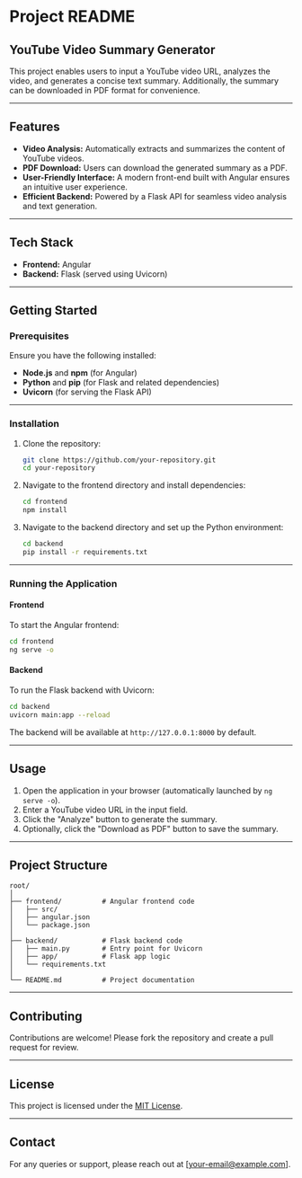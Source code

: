 

# Project README

## YouTube Video Summary Generator

This project enables users to input a YouTube video URL, analyzes the video, and generates a concise text summary. Additionally, the summary can be downloaded in PDF format for convenience.

---

## Features

- **Video Analysis:** Automatically extracts and summarizes the content of YouTube videos.
- **PDF Download:** Users can download the generated summary as a PDF.
- **User-Friendly Interface:** A modern front-end built with Angular ensures an intuitive user experience.
- **Efficient Backend:** Powered by a Flask API for seamless video analysis and text generation.

---

## Tech Stack

- **Frontend:** Angular
- **Backend:** Flask (served using Uvicorn)

---

## Getting Started

### Prerequisites
Ensure you have the following installed:
- **Node.js** and **npm** (for Angular)
- **Python** and **pip** (for Flask and related dependencies)
- **Uvicorn** (for serving the Flask API)

---

### Installation

1. Clone the repository:
   ```bash
   git clone https://github.com/your-repository.git
   cd your-repository
   ```

2. Navigate to the frontend directory and install dependencies:
   ```bash
   cd frontend
   npm install
   ```

3. Navigate to the backend directory and set up the Python environment:
   ```bash
   cd backend
   pip install -r requirements.txt
   ```

---

### Running the Application

#### Frontend
To start the Angular frontend:
```bash
cd frontend
ng serve -o
```

#### Backend
To run the Flask backend with Uvicorn:
```bash
cd backend
uvicorn main:app --reload
```

The backend will be available at `http://127.0.0.1:8000` by default.

---

## Usage

1. Open the application in your browser (automatically launched by `ng serve -o`).
2. Enter a YouTube video URL in the input field.
3. Click the "Analyze" button to generate the summary.
4. Optionally, click the "Download as PDF" button to save the summary.

---

## Project Structure

```plaintext
root/
│
├── frontend/          # Angular frontend code
│   ├── src/
│   ├── angular.json
│   └── package.json
│
├── backend/           # Flask backend code
│   ├── main.py        # Entry point for Uvicorn
│   ├── app/           # Flask app logic
│   └── requirements.txt
│
└── README.md          # Project documentation
```

---

## Contributing

Contributions are welcome! Please fork the repository and create a pull request for review.

---

## License

This project is licensed under the [MIT License](LICENSE).

---

## Contact

For any queries or support, please reach out at [your-email@example.com].